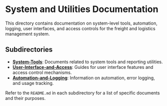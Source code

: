 # System and Utilities Documentation

This directory contains documentation on system-level tools, automation, logging, user interfaces, and access controls for the freight and logistics management system.

## Subdirectories

- **[System-Tools](./System-Tools/)**: Documents related to system tools and reporting utilities.
- **[User-Interface-and-Access](./User-Interface-and-Access/)**: Guides for user interface features and access control mechanisms.
- **[Automation-and-Logging](./Automation-and-Logging/)**: Information on automation, error logging, and usage tracking.

Refer to the `README.md` in each subdirectory for a list of specific documents and their purposes. 